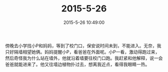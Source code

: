 ﻿---
title: "2015-5-26"
date: 2015-5-26 10:49:00
tags: 文字
categories: 爸爸
---
傍晚去小学找小P和妈妈，等到了校门口，保安说时间未到，不能进入。无奈，我只好隔墙相望她俩。妈妈提醒小P，看爸爸在外面呢。小P一看，激动得跑过来，然后奇怪我为什么站在墙外，他就沿着墙要往校门口跑。我赶紧和他解释，说一会爸爸就能进来了。他又往墙边植物扑过去，想离我近点，看得我眼睛一热。